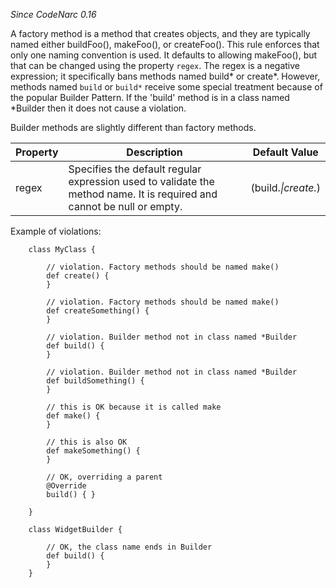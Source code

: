 
*Since CodeNarc 0.16*

A factory method is a method that creates objects, and they are typically named either buildFoo(), makeFoo(), or
createFoo(). This rule enforces that only one naming convention is used. It defaults to allowing makeFoo(), but that
can be changed using the property `regex`. The regex is a negative expression; it specifically bans
methods named build* or create*. However, methods named `build` or `build*` receive some special treatment because of the
popular Builder Pattern. If the 'build' method is in a class named *Builder then it does not cause a violation.

Builder methods are slightly different than factory methods.

| Property                    | Description            | Default Value    |
|-----------------------------|------------------------|------------------|
| regex                       | Specifies the default regular expression used to validate the method name. It is required and cannot be null or empty.       | (build.*\|create.*)    |

Example of violations:

```
    class MyClass {

        // violation. Factory methods should be named make()
        def create() {
        }

        // violation. Factory methods should be named make()
        def createSomething() {
        }

        // violation. Builder method not in class named *Builder
        def build() {
        }

        // violation. Builder method not in class named *Builder
        def buildSomething() {
        }

        // this is OK because it is called make
        def make() {
        }

        // this is also OK
        def makeSomething() {
        }

        // OK, overriding a parent
        @Override
        build() { }

    }

    class WidgetBuilder {

        // OK, the class name ends in Builder
        def build() {
        }
    }
```

